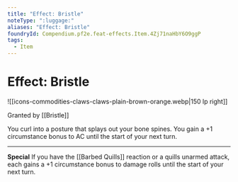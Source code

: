 ```yaml
---
title: "Effect: Bristle"
noteType: ":luggage:"
aliases: "Effect: Bristle"
foundryId: Compendium.pf2e.feat-effects.Item.4Zj71naHbY6O9ggP
tags:
  - Item
---
```


# Effect: Bristle
![[icons-commodities-claws-claws-plain-brown-orange.webp|150 lp right]]

Granted by [[Bristle]]

You curl into a posture that splays out your bone spines. You gain a +1 circumstance bonus to AC until the start of your next turn.

* * *

**Special** If you have the [[Barbed Quills]] reaction or a quills unarmed attack, each gains a +1 circumstance bonus to damage rolls until the start of your next turn.
